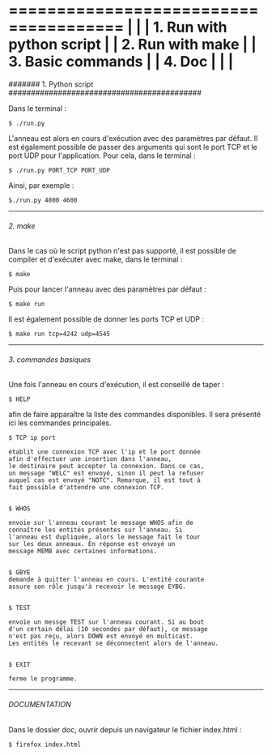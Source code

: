  ======================================
|					|
|	1. Run with python script	|
|	2. Run with make		|
|	3. Basic commands		|
|	4. Doc				|
|					|
 ======================================


####### 1. Python script ###########################################

Dans le terminal :

	$ ./run.py

L'anneau est alors en cours d'exécution avec des paramètres par défaut.
Il est également possible de passer des arguments qui sont le port TCP 
et le port UDP pour l'application. Pour cela, dans le terminal :

	$ ./run.py PORT_TCP PORT_UDP

Ainsi, par exemple :

	$./run.py 4800 4600


--------------------------------------------------------------------


###### 2. make #####################################################

Dans le cas où le script python n'est pas supporté, il est possible
de compiler et d'exécuter avec make, dans le terminal :

	$ make

Puis pour lancer l'anneau avec des paramètres par défaut :

	$ make run

Il est également possible de donner les ports TCP et UDP :

	$ make run tcp=4242 udp=4545


--------------------------------------------------------------------


###### 3. commandes basiques #######################################

Une fois l'anneau en cours d'exécution, il est conseillé de taper :

	$ HELP

afin de faire apparaître la liste des commandes disponibles.
Il sera présenté ici les commandes principales.

	$ TCP ip port

	établit une connexion TCP avec l'ip et le port donnée
	afin d'effectuer une insertion dans l'anneau,
	le destinaire peut accepter la connexion. Dans ce cas,
	un message "WELC" est envoyé, sinon il peut la refuser
	auquel cas est envoyé "NOTC". Remarque, il est tout à
	fait possible d'attendre une connexion TCP.


	$ WHOS

	envoie sur l'anneau courant le message WHOS afin de
	connaître les entités présentes sur l'anneau. Si
	l'anneau est dupliquée, alors le message fait le tour
	sur les deux anneaux. En réponse est envoyé un
	message MEMB avec certaines informations.


	$ GBYE
	demande à quitter l'anneau en cours. L'entité courante
	assure son rôle jusqu'à recevoir le message EYBG.


	$ TEST

	envoie un messge TEST sur l'anneau courant. Si au bout
	d'un certain délai (10 secondes par défaut), ce message
	n'est pas reçu, alors DOWN est envoyé en multicast.
	Les entités le recevant se déconnectent alors de l'anneau.


	$ EXIT

	ferme le programme.


--------------------------------------------------------------------


###### DOCUMENTATION ###############################################

Dans le dossier doc, ouvrir depuis un navigateur le fichier index.html :

	$ firefox index.html

